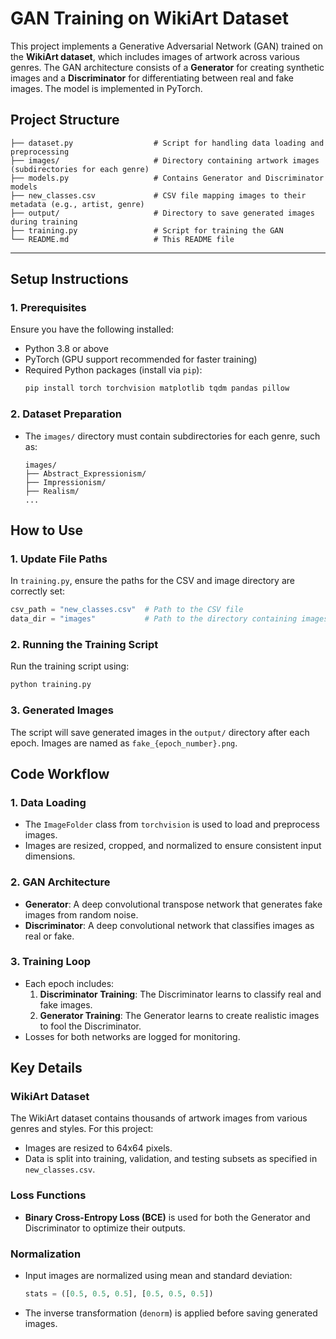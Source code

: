 
# GAN Training on WikiArt Dataset

This project implements a Generative Adversarial Network (GAN) trained on the **WikiArt dataset**, which includes images of artwork across various genres. The GAN architecture consists of a **Generator** for creating synthetic images and a **Discriminator** for differentiating between real and fake images. The model is implemented in PyTorch.



## Project Structure
  ```
├── dataset.py                  # Script for handling data loading and preprocessing
├── images/                     # Directory containing artwork images (subdirectories for each genre)
├── models.py                   # Contains Generator and Discriminator models
├── new_classes.csv             # CSV file mapping images to their metadata (e.g., artist, genre)
├── output/                     # Directory to save generated images during training
├── training.py                 # Script for training the GAN
└── README.md                   # This README file

 ```
---

## Setup Instructions

### 1. Prerequisites
Ensure you have the following installed:
- Python 3.8 or above
- PyTorch (GPU support recommended for faster training)
- Required Python packages (install via `pip`):
  ```bash
  pip install torch torchvision matplotlib tqdm pandas pillow
  ```

### 2. Dataset Preparation
- The `images/` directory must contain subdirectories for each genre, such as:
  ```
  images/
  ├── Abstract_Expressionism/
  ├── Impressionism/
  ├── Realism/
  ...
  ```


## How to Use

### 1. Update File Paths
In `training.py`, ensure the paths for the CSV and image directory are correctly set:
```python
csv_path = "new_classes.csv"  # Path to the CSV file
data_dir = "images"           # Path to the directory containing images
```

### 2. Running the Training Script
Run the training script using:
```bash
python training.py
```

### 3. Generated Images
The script will save generated images in the `output/` directory after each epoch. Images are named as `fake_{epoch_number}.png`.



## Code Workflow

### 1. Data Loading
- The `ImageFolder` class from `torchvision` is used to load and preprocess images.
- Images are resized, cropped, and normalized to ensure consistent input dimensions.

### 2. GAN Architecture
- **Generator**: A deep convolutional transpose network that generates fake images from random noise.
- **Discriminator**: A deep convolutional network that classifies images as real or fake.

### 3. Training Loop
- Each epoch includes:
  1. **Discriminator Training**: The Discriminator learns to classify real and fake images.
  2. **Generator Training**: The Generator learns to create realistic images to fool the Discriminator.
- Losses for both networks are logged for monitoring.




## Key Details

### WikiArt Dataset
The WikiArt dataset contains thousands of artwork images from various genres and styles. For this project:
- Images are resized to 64x64 pixels.
- Data is split into training, validation, and testing subsets as specified in `new_classes.csv`.

### Loss Functions
- **Binary Cross-Entropy Loss (BCE)** is used for both the Generator and Discriminator to optimize their outputs.

### Normalization
- Input images are normalized using mean and standard deviation:
  ```python
  stats = ([0.5, 0.5, 0.5], [0.5, 0.5, 0.5])
  ```
- The inverse transformation (`denorm`) is applied before saving generated images.





